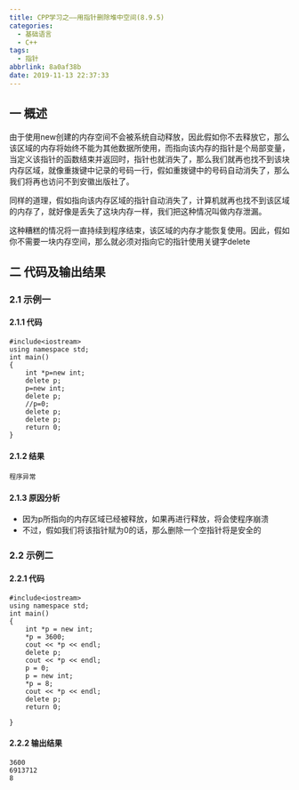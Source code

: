 ```yaml
---
title: CPP学习之——用指针删除堆中空间(8.9.5)
categories:
  - 基础语言
  - C++
tags:
  - 指针
abbrlink: 8a0af38b
date: 2019-11-13 22:37:33
---
```

## 一  概述

由于使用new创建的内存空间不会被系统自动释放，因此假如你不去释放它，那么该区域的内存将始终不能为其他数据所使用，而指向该内存的指针是个局部变量，当定义该指针的函数结束并返回时，指针也就消失了，那么我们就再也找不到该块内存区域，就像重拨键中记录的号码一行，假如重拨键中的号码自动消失了，那么我们将再也访问不到安徽出版社了。  

<!--more--> 

同样的道理，假如指向该内存区域的指针自动消失了，计算机就再也找不到该区域的内存了，就好像是丢失了这块内存一样，我们把这种情况叫做内存泄漏。   

这种糟糕的情况将一直持续到程序结束，该区域的内存才能恢复使用。因此，假如你不需要一块内存空间，那么就必须对指向它的指针使用关键字delete

## 二 代码及输出结果

### 2.1 示例一
#### 2.1.1 代码

```
#include<iostream>
using namespace std;
int main()
{
	int *p=new int;
	delete p;
	p=new int;
	delete p;
	//p=0;
	delete p;
	delete p;
	return 0;
}
```

#### 2.1.2 结果

```
程序异常
```

#### 2.1.3 原因分析

* 因为p所指向的内存区域已经被释放，如果再进行释放，将会使程序崩溃
* 不过，假如我们将该指针赋为0的话，那么删除一个空指针将是安全的

### 2.2 示例二

#### 2.2.1 代码

```
#include<iostream>
using namespace std;
int main() 
{
	int *p = new int;
	*p = 3600;
	cout << *p << endl;
	delete p;
	cout << *p << endl;
	p = 0;
	p = new int;
	*p = 8;
	cout << *p << endl;
	delete p;
	return 0;

}
```

#### 2.2.2 输出结果

```
3600
6913712
8
```
